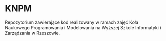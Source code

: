 # KNPM
Repozytorium zawierające kod realizowany w ramach zajęć Koła Naukowego Programowania i Modelowania na Wyższej Szkole Informatyki i Zarządzania w Rzeszowie.
